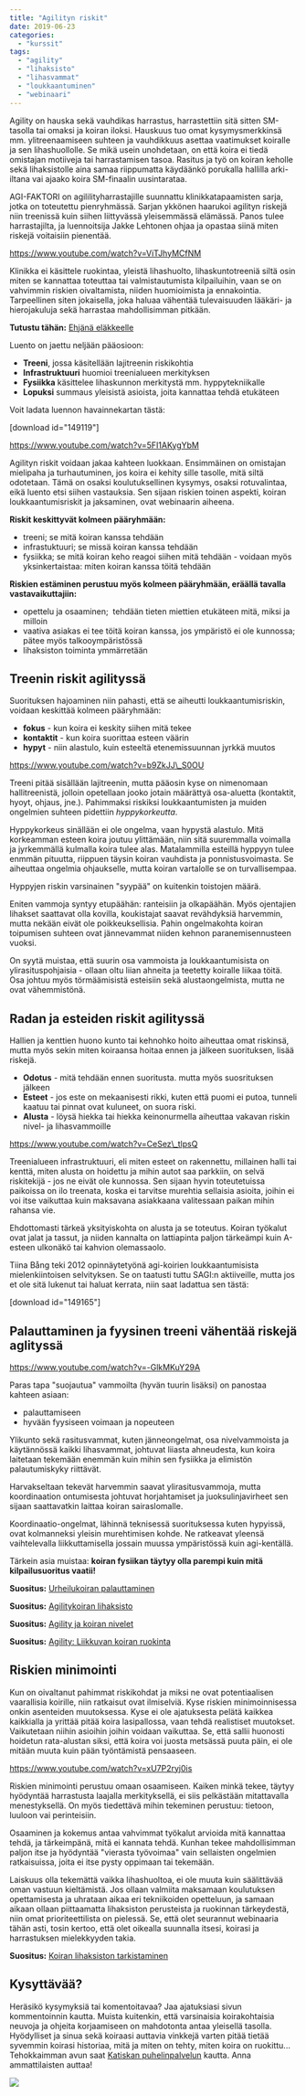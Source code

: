 ```yaml
---
title: "Agilityn riskit"
date: 2019-06-23
categories: 
  - "kurssit"
tags: 
  - "agility"
  - "lihaksisto"
  - "lihasvammat"
  - "loukkaantuminen"
  - "webinaari"
---
```


Agility on hauska sekä vauhdikas harrastus, harrastettiin sitä sitten SM-tasolla tai omaksi ja koiran iloksi. Hauskuus tuo omat kysymysmerkkinsä mm. ylitreenaamiseen suhteen ja vauhdikkuus asettaa vaatimukset koiralle ja sen lihashuollolle. Se mikä usein unohdetaan, on että koira ei tiedä omistajan motiiveja tai harrastamisen tasoa. Rasitus ja työ on koiran keholle sekä lihaksistolle aina samaa riippumatta käydäänkö porukalla hallilla arki-iltana vai ajaako koira SM-finaalin uusintarataa.

<!--more-->

AGI-FAKTORI on agililityharrastajille suunnattu klinikkatapaamisten sarja, jotka on toteutettu pienryhmässä. Sarjan ykkönen haarukoi agilityn riskejä niin treenissä kuin siihen liittyvässä yleisemmässä elämässä. Panos tulee harrastajilta, ja luennoitsija Jakke Lehtonen ohjaa ja opastaa siinä miten riskejä voitaisiin pienentää.

https://www.youtube.com/watch?v=ViTJhyMCfNM

Klinikka ei käsittele ruokintaa, yleistä lihashuolto, lihaskuntotreeniä siltä osin miten se kannattaa toteuttaa tai valmistautumista kilpailuihin, vaan se on vahvimmin riskien oivaltamista, niiden huomioimista ja ennakointia. Tarpeellinen siten jokaisella, joka haluaa vähentää tulevaisuuden lääkäri- ja hierojakuluja sekä harrastaa mahdollisimman pitkään.

**Tutustu tähän:** [Ehjänä eläkkeelle](https://www.katiska.eu/tieto/fyysisesta-treenista/kilpakoira-ehjana-elakkeelle/)

Luento on jaettu neljään pääosioon:

- **Treeni**, jossa käsitellään lajitreenin riskikohtia
- **Infrastruktuuri** huomioi treenialueen merkityksen
- **Fysiikka** käsittelee lihaskunnon merkitystä mm. hyppytekniikalle
- **Lopuksi** summaus yleisistä asioista, joita kannattaa tehdä etukäteen

Voit ladata luennon havainnekartan tästä:

\[download id="149119"\]

https://www.youtube.com/watch?v=5FI1AKygYbM

Agilityn riskit voidaan jakaa kahteen luokkaan. Ensimmäinen on omistajan mielipaha ja turhautuminen, jos koira ei kehity sille tasolle, mitä siltä odotetaan. Tämä on osaksi koulutuksellinen kysymys, osaksi rotuvalintaa, eikä luento etsi siihen vastauksia. Sen sijaan riskien toinen aspekti, koiran loukkaantumisriskit ja jaksaminen, ovat webinaarin aiheena.

**Riskit keskittyvät kolmeen pääryhmään:**

- treeni; se mitä koiran kanssa tehdään
- infrastuktuuri; se missä koiran kanssa tehdään
- fysiikka; se mitä koiran keho reagoi siihen mitä tehdään - voidaan myös yksinkertaistaa: miten koiran kanssa töitä tehdään

**Riskien estäminen perustuu myös kolmeen pääryhmään, eräällä tavalla vastavaikuttajiin:**

- opettelu ja osaaminen;  tehdään tieten miettien etukäteen mitä, miksi ja milloin
- vaativa asiakas ei tee töitä koiran kanssa, jos ympäristö ei ole kunnossa; pätee myös talkooympäristössä
- lihaksiston toiminta ymmärretään

## Treenin riskit agilityssä

Suorituksen hajoaminen niin pahasti, että se aiheutti loukkaantumisriskin, voidaan keskittää kolmeen pääryhmään:

- **fokus** - kun koira ei keskity siihen mitä tekee
- **kontaktit** - kun koira suorittaa esteen väärin
- **hypyt** - niin alastulo, kuin esteeltä etenemissuunnan jyrkkä muutos

https://www.youtube.com/watch?v=b9ZkJJ\_S0OU

Treeni pitää sisällään lajitreenin, mutta pääosin kyse on nimenomaan hallitreenistä, jolloin opetellaan jooko jotain määrättyä osa-aluetta (kontaktit, hyoyt, ohjaus, jne.). Pahimmaksi riskiksi loukkaantumisten ja muiden ongelmien suhteen pidettiin _hyppykorkeutta_.

Hyppykorkeus sinällään ei ole ongelma, vaan hypystä alastulo. Mitä korkeamman esteen koira joutuu ylittämään, niin sitä suuremmalla voimalla ja jyrkemmällä kulmalla koira tulee alas. Matalammilla esteillä hyppyyn tulee enmmän pituutta, riippuen täysin koiran vauhdista ja ponnistusvoimasta. Se aiheuttaa ongelmia ohjaukselle, mutta koiran vartalolle se on turvallisempaa.

Hyppyjen riskin varsinainen "syypää" on kuitenkin toistojen määrä.

Eniten vammoja syntyy etupäähän: ranteisiin ja olkapäähän. Myös ojentajien lihakset saattavat olla kovilla, koukistajat saavat revähdyksiä harvemmin, mutta nekään eivät ole poikkeuksellisia. Pahin ongelmakohta koiran toipumisen suhteen ovat jännevammat niiden kehnon paranemisennusteen vuoksi.

On syytä muistaa, että suurin osa vammoista ja loukkaantumisista on ylirasituspohjaisia - ollaan oltu liian ahneita ja teetetty koiralle liikaa töitä. Osa johtuu myös törmäämisistä esteisiin sekä alustaongelmista, mutta ne ovat vähemmistönä.

## Radan ja esteiden riskit agilityssä

Hallien ja kenttien huono kunto tai kehnohko hoito aiheuttaa omat riskinsä, mutta myös sekin miten koiraansa hoitaa ennen ja jälkeen suorituksen, lisää riskejä.

- **Odotus** - mitä tehdään ennen suoritusta. mutta myös suosrituksen jälkeen
- **Esteet** - jos este on mekaanisesti rikki, kuten että puomi ei putoa, tunneli kaatuu tai pinnat ovat kuluneet, on suora riski.
- **Alusta** - löysä hiekka tai hiekka keinonurmella aiheuttaa vakavan riskin nivel- ja lihasvammoille

https://www.youtube.com/watch?v=CeSez\_tlpsQ

Treenialueen infrastruktuuri, eli miten esteet on rakennettu, millainen halli tai kenttä, miten alusta on hoidettu ja mihin autot saa parkkiin, on selvä riskitekijä - jos ne eivät ole kunnossa. Sen sijaan hyvin toteutetuissa paikoissa on ilo treenata, koska ei tarvitse murehtia sellaisia asioita, joihin ei voi itse vaikuttaa kuin maksavana asiakkaana valitessaan paikan mihin rahansa vie.

Ehdottomasti tärkeä yksityiskohta on alusta ja se toteutus. Koiran työkalut ovat jalat ja tassut, ja niiden kannalta on lattiapinta paljon tärkeämpi kuin A-esteen ulkonäkö tai kahvion olemassaolo.

Tiina Bång teki 2012 opinnäytetyönä agi-koirien loukkaantumisista mielenkiintoisen selvityksen. Se on taatusti tuttu SAGI:n aktiiveille, mutta jos et ole sitä lukenut tai haluat kerrata, niin saat ladattua sen tästä:

\[download id="149165"\]

## Palauttaminen ja fyysinen treeni vähentää riskejä aglityssä

https://www.youtube.com/watch?v=-GlkMKuY29A

Paras tapa "suojautua" vammoilta (hyvän tuurin lisäksi) on panostaa kahteen asiaan:

- palauttamiseen
- hyvään fyysiseen voimaan ja nopeuteen

Ylikunto sekä rasitusvammat, kuten jänneongelmat, osa nivelvammoista ja käytännössä kaikki lihasvammat, johtuvat liiasta ahneudesta, kun koira laitetaan tekemään enemmän kuin mihin sen fysiikka ja elimistön palautumiskyky riittävät.

Harvakseltaan tekevät harvemmin saavat ylirasitusvammoja, mutta koordinaation ontumisesta johtuvat horjahtamiset ja juoksulinjavirheet sen sijaan saattavatkin laittaa koiran sairaslomalle.

Koordinaatio-ongelmat, lähinnä teknisessä suorituksessa kuten hypyissä, ovat kolmanneksi yleisin murehtimisen kohde. Ne ratkeavat yleensä vaihtelevalla liikkuttamisella jossain muussa ympäristössä kuin agi-kentällä.

Tärkein asia muistaa: **koiran fysiikan täytyy olla parempi kuin mitä kilpailusuoritus vaatii!**

**Suositus:** [Urheilukoiran palauttaminen](https://www.katiska.eu/tieto/palauttaminen/urheileva-koira-ja-palauttaminen/)

**Suositus:** [Agilitykoiran lihaksisto](https://www.katiska.eu/tieto/lihaksisto-ja-luusto/agility-ja-koiran-lihaksisto/)

**Suositus:** [Agility ja koiran nivelet](https://www.katiska.eu/tieto/fyysisesta-treenista/agility-ja-nivelet-seka-lonkkavika/)

**Suositus:** [Agility: Liikkuvan koiran ruokinta](https://www.katiska.eu/tieto/fyysisesta-treenista/agility-liikkuva-koiran-ruokinta/)

## Riskien minimointi

Kun on oivaltanut pahimmat riskikohdat ja miksi ne ovat potentiaalisen vaarallisia koirille, niin ratkaisut ovat ilmiselviä. Kyse riskien minimoinnisessa onkin asenteiden muutoksessa. Kyse ei ole ajatuksesta pelätä kaikkea kaikkialla ja yrittää pitää koira lasipallossa, vaan tehdä realistiset muutokset. Vaikutetaan niihin asioihin joihin voidaan vaikuttaa. Se, että sallii huonosti hoidetun rata-alustan siksi, että koira voi juosta metsässä puuta päin, ei ole mitään muuta kuin pään työntämistä pensaaseen.

https://www.youtube.com/watch?v=xU7P2ryj0is

Riskien minimointi perustuu omaan osaamiseen. Kaiken minkä tekee, täytyy hyödyntää harrastusta laajalla merkityksellä, ei siis pelkästään mitattavalla menestyksellä. On myös tiedettävä mihin tekeminen perustuu: tietoon, luuloon vai perinteisiin.

Osaaminen ja kokemus antaa vahvimmat työkalut arvioida mitä kannattaa tehdä, ja tärkeimpänä, mitä ei kannata tehdä. Kunhan tekee mahdollisimman paljon itse ja hyödyntää "vierasta työvoimaa" vain sellaisten ongelmien ratkaisuissa, joita ei itse pysty oppimaan tai tekemään.

Laiskuus olla tekemättä vaikka lihashuoltoa, ei ole muuta kuin säälittävää oman vastuun kieltämistä. Jos ollaan valmiita maksamaan koulutuksen opettamisesta ja uhrataan aikaa eri tekniikoiden opetteluun, ja samaan aikaan ollaan piittaamatta lihaksiston perusteista ja ruokinnan tärkeydestä, niin omat prioriteettilista on pielessä. Se, että olet seurannut webinaaria tähän asti, tosin kertoo, että olet oikealla suunnalla itsesi, koirasi ja harrastuksen mielekkyyden takia.

**Suositus:** [Koiran lihaksiston tarkistaminen](https://www.katiska.eu/tieto/lihashuolto/koiran-lihaksiston-rutiinitarkastus/)

## Kysyttävää?

Heräsikö kysymyksiä tai komentoitavaa? Jaa ajatuksiasi sivun kommentoinnin kautta. Muista kuitenkin, että varsinaisia koirakohtaisia neuvoja ja ohjeita korjaamiseen on mahdotonta antaa yleisellä tasolla. Hyödylliset ja sinua sekä koiraasi auttavia vinkkejä varten pitää tietää syvemmin koirasi historiaa, mitä ja miten on tehty, miten koira on ruokittu... Tehokkaimman avun saat [Katiskan puhelinpalvelun](https://store.katiska.info/tuote/puhelinneuvonta/) kautta. Anna ammattilaisten auttaa!

[![](images/koiran-ruokintaneuvonta.jpg)](https://store.katiska.info/tuote/puhelinneuvonta/)
